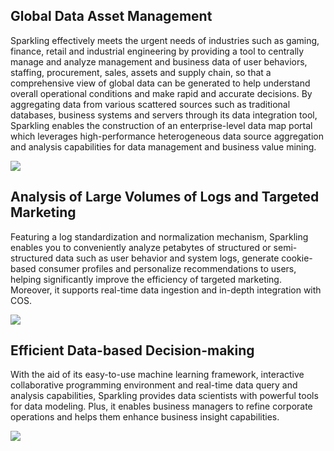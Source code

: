 [//]: # (chinagitpath:XXXXX)

## Global Data Asset Management
Sparkling effectively meets the urgent needs of industries such as gaming, finance, retail and industrial engineering by providing a tool to centrally manage and analyze management and business data of user behaviors, staffing, procurement, sales, assets and supply chain, so that a comprehensive view of global data can be generated to help understand overall operational conditions and make rapid and accurate decisions. By aggregating data from various scattered sources such as traditional databases, business systems and servers through its data integration tool, Sparkling enables the construction of an enterprise-level data map portal which leverages high-performance heterogeneous data source aggregation and analysis capabilities for data management and business value mining.

![](https://main.qcloudimg.com/raw/09c588036dfd4f067898670ca72ddade.png)

## Analysis of Large Volumes of Logs and Targeted Marketing
Featuring a log standardization and normalization mechanism, Sparkling enables you to conveniently analyze petabytes of structured or semi-structured data such as user behavior and system logs, generate cookie-based consumer profiles and personalize recommendations to users, helping significantly improve the efficiency of targeted marketing. Moreover, it supports real-time data ingestion and in-depth integration with COS.

![](https://main.qcloudimg.com/raw/20f331950fd6486523347cf7f62d617b.png)

## Efficient Data-based Decision-making
With the aid of its easy-to-use machine learning framework, interactive collaborative programming environment and real-time data query and analysis capabilities, Sparkling provides data scientists with powerful tools for data modeling. Plus, it enables business managers to refine corporate operations and helps them enhance business insight capabilities.

![](https://main.qcloudimg.com/raw/166fe6be914ef2e3f3dba277a3b55b84.png)
 
 
